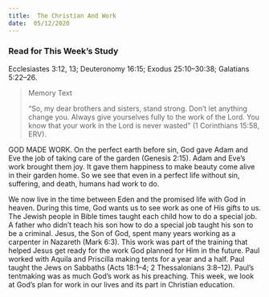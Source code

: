 ```yaml
---
title:  The Christian And Work
date:  05/12/2020
---
```


### Read for This Week’s Study
Ecclesiastes 3:12, 13; Deuteronomy 16:15; Exodus 25:10–30:38; Galatians 5:22–26.

> <p>Memory Text</p>
> “So, my dear brothers and sisters, stand strong. Don’t let anything change you. Always give yourselves fully to the work of the Lord. You know that your work in the Lord is never wasted” (1 Corinthians 15:58, ERV).

GOD MADE WORK. On the perfect earth before sin, God gave Adam and Eve the job of taking care of the garden (Genesis 2:15). Adam and Eve’s work brought them joy. It gave them happiness to make beauty come alive in their garden home. So we see that even in a perfect life without sin, suffering, and death, humans had work to do.

We now live in the time between Eden and the promised life with God in heaven. During this time, God wants us to see work as one of His gifts to us. The Jewish people in Bible times taught each child how to do a special job. A father who didn’t teach his son how to do a special job taught his son to be a criminal. Jesus, the Son of God, spent many years working as a carpenter in Nazareth (Mark 6:3). This work was part of the training that helped Jesus get ready for the work God planned for Him in the future. Paul worked with Aquila and Priscilla making tents for a year and a half. Paul taught the Jews on Sabbaths (Acts 18:1–4; 2 Thessalonians 3:8–12). Paul’s tentmaking was as much God’s work as his preaching. This week, we look at God’s plan for work in our lives and its part in Christian education.